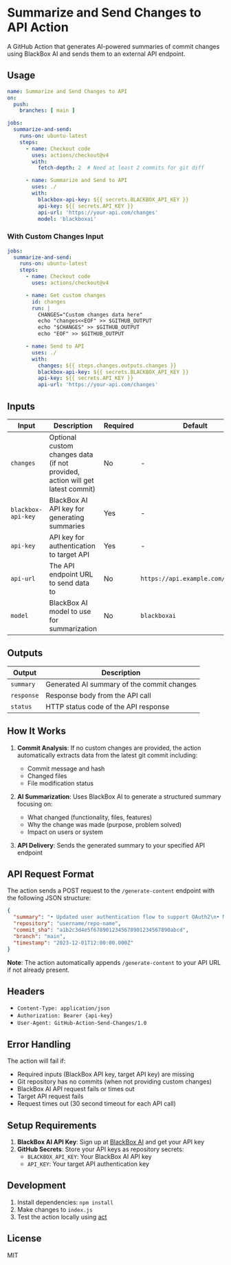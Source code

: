 # Summarize and Send Changes to API Action

A GitHub Action that generates AI-powered summaries of commit changes using BlackBox AI and sends them to an external API endpoint.

## Usage

```yaml
name: Summarize and Send Changes to API
on:
  push:
    branches: [ main ]

jobs:
  summarize-and-send:
    runs-on: ubuntu-latest
    steps:
      - name: Checkout code
        uses: actions/checkout@v4
        with:
          fetch-depth: 2  # Need at least 2 commits for git diff

      - name: Summarize and Send to API
        uses: ./
        with:
          blackbox-api-key: ${{ secrets.BLACKBOX_API_KEY }}
          api-key: ${{ secrets.API_KEY }}
          api-url: 'https://your-api.com/changes'
          model: 'blackboxai'
```

### With Custom Changes Input

```yaml
jobs:
  summarize-and-send:
    runs-on: ubuntu-latest
    steps:
      - name: Checkout code
        uses: actions/checkout@v4

      - name: Get custom changes
        id: changes
        run: |
          CHANGES="Custom changes data here"
          echo "changes<<EOF" >> $GITHUB_OUTPUT
          echo "$CHANGES" >> $GITHUB_OUTPUT
          echo "EOF" >> $GITHUB_OUTPUT

      - name: Send to API
        uses: ./
        with:
          changes: ${{ steps.changes.outputs.changes }}
          blackbox-api-key: ${{ secrets.BLACKBOX_API_KEY }}
          api-key: ${{ secrets.API_KEY }}
          api-url: 'https://your-api.com/changes'
```

## Inputs

| Input | Description | Required | Default |
|-------|-------------|----------|---------|
| `changes` | Optional custom changes data (if not provided, action will get latest commit) | No | - |
| `blackbox-api-key` | BlackBox AI API key for generating summaries | Yes | - |
| `api-key` | API key for authentication to target API | Yes | - |
| `api-url` | The API endpoint URL to send data to | No | `https://api.example.com/changes` |
| `model` | BlackBox AI model to use for summarization | No | `blackboxai` |

## Outputs

| Output | Description |
|--------|-------------|
| `summary` | Generated AI summary of the commit changes |
| `response` | Response body from the API call |
| `status` | HTTP status code of the API response |

## How It Works

1. **Commit Analysis**: If no custom changes are provided, the action automatically extracts data from the latest git commit including:
   - Commit message and hash
   - Changed files
   - File modification status

2. **AI Summarization**: Uses BlackBox AI to generate a structured summary focusing on:
   - What changed (functionality, files, features)
   - Why the change was made (purpose, problem solved)  
   - Impact on users or system

3. **API Delivery**: Sends the generated summary to your specified API endpoint

## API Request Format

The action sends a POST request to the `/generate-content` endpoint with the following JSON structure:

```json
{
  "summary": "• Updated user authentication flow to support OAuth2\n• Modified login.js and auth.js files\n• Improves security and user experience by enabling social login options",
  "repository": "username/repo-name",
  "commit_sha": "a1b2c3d4e5f6789012345678901234567890abcd",
  "branch": "main",
  "timestamp": "2023-12-01T12:00:00.000Z"
}
```

**Note**: The action automatically appends `/generate-content` to your API URL if not already present.

## Headers

- `Content-Type: application/json`
- `Authorization: Bearer {api-key}`
- `User-Agent: GitHub-Action-Send-Changes/1.0`

## Error Handling

The action will fail if:
- Required inputs (BlackBox API key, target API key) are missing
- Git repository has no commits (when not providing custom changes)
- BlackBox AI API request fails or times out
- Target API request fails
- Request times out (30 second timeout for each API call)

## Setup Requirements

1. **BlackBox AI API Key**: Sign up at [BlackBox AI](https://blackbox.ai) and get your API key
2. **GitHub Secrets**: Store your API keys as repository secrets:
   - `BLACKBOX_API_KEY`: Your BlackBox AI API key
   - `API_KEY`: Your target API authentication key

## Development

1. Install dependencies: `npm install`
2. Make changes to `index.js`
3. Test the action locally using [act](https://github.com/nektos/act)

## License

MIT